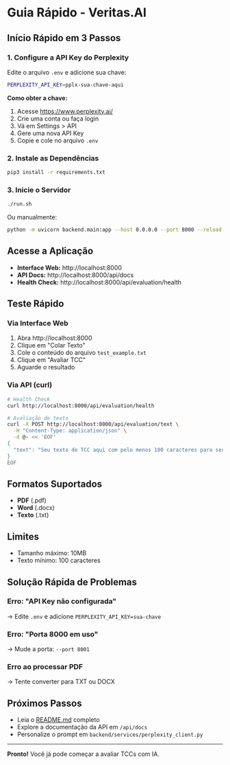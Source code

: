 # Guia Rápido - Veritas.AI

## Início Rápido em 3 Passos

### 1. Configure a API Key do Perplexity

Edite o arquivo `.env` e adicione sua chave:

```bash
PERPLEXITY_API_KEY=pplx-sua-chave-aqui
```

**Como obter a chave:**
1. Acesse https://www.perplexity.ai/
2. Crie uma conta ou faça login
3. Vá em Settings > API
4. Gere uma nova API Key
5. Copie e cole no arquivo `.env`

### 2. Instale as Dependências

```bash
pip3 install -r requirements.txt
```

### 3. Inicie o Servidor

```bash
./run.sh
```

Ou manualmente:

```bash
python -m uvicorn backend.main:app --host 0.0.0.0 --port 8000 --reload
```

## Acesse a Aplicação

- **Interface Web:** http://localhost:8000
- **API Docs:** http://localhost:8000/api/docs
- **Health Check:** http://localhost:8000/api/evaluation/health

## Teste Rápido

### Via Interface Web

1. Abra http://localhost:8000
2. Clique em "Colar Texto"
3. Cole o conteúdo do arquivo `test_example.txt`
4. Clique em "Avaliar TCC"
5. Aguarde o resultado

### Via API (curl)

```bash
# Health Check
curl http://localhost:8000/api/evaluation/health

# Avaliação de texto
curl -X POST http://localhost:8000/api/evaluation/text \
  -H "Content-Type: application/json" \
  -d @- << 'EOF'
{
  "text": "Seu texto de TCC aqui com pelo menos 100 caracteres para ser válido..."
}
EOF
```

## Formatos Suportados

- **PDF** (.pdf)
- **Word** (.docx)
- **Texto** (.txt)

## Limites

- Tamanho máximo: 10MB
- Texto mínimo: 100 caracteres

## Solução Rápida de Problemas

### Erro: "API Key não configurada"
→ Edite `.env` e adicione `PERPLEXITY_API_KEY=sua-chave`

### Erro: "Porta 8000 em uso"
→ Mude a porta: `--port 8001`

### Erro ao processar PDF
→ Tente converter para TXT ou DOCX

## Próximos Passos

- Leia o [README.md](README.md) completo
- Explore a documentação da API em `/api/docs`
- Personalize o prompt em `backend/services/perplexity_client.py`

---

**Pronto!** Você já pode começar a avaliar TCCs com IA.

